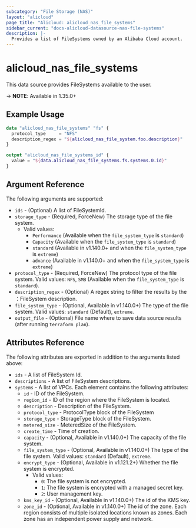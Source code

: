 ```yaml
---
subcategory: "File Storage (NAS)"
layout: "alicloud"
page_title: "Alicloud: alicloud_nas_file_systems"
sidebar_current: "docs-alicloud-datasource-nas-file-systems"
description: |-
  Provides a list of FileSystems owned by an Alibaba Cloud account.
---
```


# alicloud\_nas_file_systems

This data source provides FileSystems available to the user.

-> **NOTE**: Available in 1.35.0+

## Example Usage

```terraform
data "alicloud_nas_file_systems" "fs" {
  protocol_type     = "NFS"
  description_regex = "${alicloud_nas_file_system.foo.description}"
}

output "alicloud_nas_file_systems_id" {
  value = "${data.alicloud_nas_file_systems.fs.systems.0.id}"
}
```
## Argument Reference

The following arguments are supported:

* `ids` - (Optional) A list of FileSystemId.
* `storage_type` - (Required, ForceNew) The storage type of the file system.
  * Valid values:
    * `Performance` (Available when the `file_system_type` is `standard`)
    * `Capacity` (Available when the `file_system_type` is `standard`)
    * `standard` (Available in v1.140.0+ and when the `file_system_type` is `extreme`)
    * `advance` (Available in v1.140.0+ and when the `file_system_type` is `extreme`)
* `protocol_type` - (Required, ForceNew) The protocol type of the file system.
                                     Valid values:
                                           `NFS`,
                                           `SMB` (Available when the `file_system_type` is `standard`).
* `description_regex` - (Optional) A regex string to filter the results by the ：FileSystem description.
* `file_system_type` - (Optional, Available in v1.140.0+) The type of the file system.
                                      Valid values:
                                            `standard` (Default),
                                            `extreme`.
* `output_file` - (Optional) File name where to save data source results (after running `terraform plan`).

## Attributes Reference

The following attributes are exported in addition to the arguments listed above:

* `ids` - A list of FileSystem Id.
* `descriptions` - A list of FileSystem descriptions.
* `systems` - A list of VPCs. Each element contains the following attributes:
  * `id` - ID of the FileSystem.
  * `region_id` - ID of the region where the FileSystem is located.
  * `description` - Description of the FileSystem.
  * `protocol_type` - ProtocolType block of the FileSystem
  * `storage_type` - StorageType block of the FileSystem.
  * `metered_size` - MeteredSize of the FileSystem.
  * `create_time` - Time of creation.
  * `capacity` - (Optional, Available in v1.140.0+) The capacity of the file system.
  * `file_system_type` - (Optional, Available in v1.140.0+) The type of the file system.
                            Valid values:
                            `standard` (Default),
                            `extreme`.
  * `encrypt_type` - (Optional, Available in v1.121.2+) Whether the file system is encrypted. 
    * Valid values:
      * `0`: The file system is not encrypted.
      * `1`: The file system is encrypted with a managed secret key.
      * `2`: User management key.
  * `kms_key_id` - (Optional, Available in v1.140.0+) The id of the KMS key.
  * `zone_id` - (Optional, Available in v1.140.0+) The id of the zone. Each region consists of multiple isolated locations known as zones. Each zone has an independent power supply and network.
 
